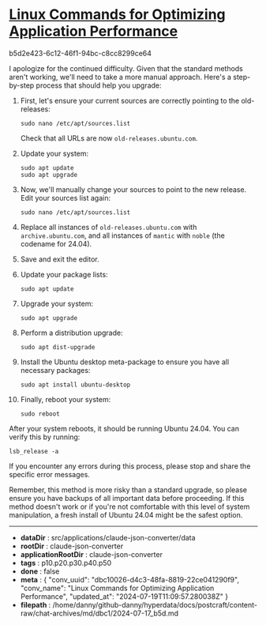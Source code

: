 # [Linux Commands for Optimizing Application Performance](https://claude.ai/chat/dbc10026-d4c3-48fa-8819-22ce041290f9)

b5d2e423-6c12-46f1-94bc-c8cc8299ce64

 I apologize for the continued difficulty. Given that the standard methods aren't working, we'll need to take a more manual approach. Here's a step-by-step process that should help you upgrade:

1. First, let's ensure your current sources are correctly pointing to the old-releases:

   ```
   sudo nano /etc/apt/sources.list
   ```

   Check that all URLs are now `old-releases.ubuntu.com`.

2. Update your system:

   ```
   sudo apt update
   sudo apt upgrade
   ```

3. Now, we'll manually change your sources to point to the new release. Edit your sources list again:

   ```
   sudo nano /etc/apt/sources.list
   ```

4. Replace all instances of `old-releases.ubuntu.com` with `archive.ubuntu.com`, and all instances of `mantic` with `noble` (the codename for 24.04).

5. Save and exit the editor.

6. Update your package lists:

   ```
   sudo apt update
   ```

7. Upgrade your system:

   ```
   sudo apt upgrade
   ```

8. Perform a distribution upgrade:

   ```
   sudo apt dist-upgrade
   ```

9. Install the Ubuntu desktop meta-package to ensure you have all necessary packages:

   ```
   sudo apt install ubuntu-desktop
   ```

10. Finally, reboot your system:

    ```
    sudo reboot
    ```

After your system reboots, it should be running Ubuntu 24.04. You can verify this by running:

```
lsb_release -a
```

If you encounter any errors during this process, please stop and share the specific error messages. 

Remember, this method is more risky than a standard upgrade, so please ensure you have backups of all important data before proceeding. If this method doesn't work or if you're not comfortable with this level of system manipulation, a fresh install of Ubuntu 24.04 might be the safest option.

---

* **dataDir** : src/applications/claude-json-converter/data
* **rootDir** : claude-json-converter
* **applicationRootDir** : claude-json-converter
* **tags** : p10.p20.p30.p40.p50
* **done** : false
* **meta** : {
  "conv_uuid": "dbc10026-d4c3-48fa-8819-22ce041290f9",
  "conv_name": "Linux Commands for Optimizing Application Performance",
  "updated_at": "2024-07-19T11:09:57.280038Z"
}
* **filepath** : /home/danny/github-danny/hyperdata/docs/postcraft/content-raw/chat-archives/md/dbc1/2024-07-17_b5d.md